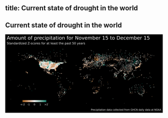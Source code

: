 title: Current state of drought in the world
---

## Current state of drought in the world

![](/visuals/world_drought.png)
